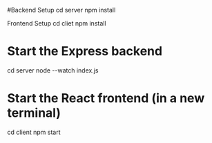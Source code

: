 #Backend Setup
cd server
npm install

Frontend Setup
cd cliet
npm install

# Start the Express backend
cd server
node --watch index.js

# Start the React frontend (in a new terminal)
cd client
npm start

